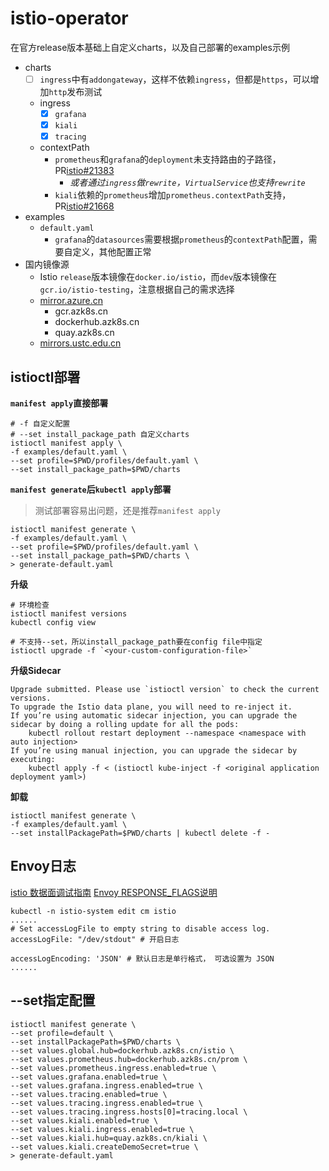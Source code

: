 # istio-operator

在官方release版本基础上自定义charts，以及自己部署的examples示例

- charts
    - [ ] `ingress`中有`addongateway`，这样不依赖`ingress`，但都是`https`，可以增加`http`发布测试
    - ingress    
        - [x] `grafana`
        - [x] `kiali`
        - [x] `tracing`
    - contextPath
        - `prometheus`和`grafana`的`deployment`未支持路由的子路径，PR[istio#21383](https://github.com/istio/istio/pull/21383)
            - *或者通过`ingress`做`rewrite`，`VirtualService`也支持`rewrite`*
        - `kiali`依赖的`prometheus`增加`prometheus.contextPath`支持，PR[istio#21668](https://github.com/istio/istio/pull/21668)
- examples
    - `default.yaml`
        - `grafana`的`datasources`需要根据`prometheus`的`contextPath`配置，需要自定义，其他配置正常
- 国内镜像源
    - Istio `release`版本镜像在`docker.io/istio`，而`dev`版本镜像在`gcr.io/istio-testing`，注意根据自己的需求选择
    - [mirror.azure.cn](http://mirror.azure.cn/help/)
        - gcr.azk8s.cn
        - dockerhub.azk8s.cn
        - quay.azk8s.cn
    - [mirrors.ustc.edu.cn](http://mirrors.ustc.edu.cn/)

## istioctl部署

**`manifest apply`直接部署**
```shell script
# -f 自定义配置
# --set install_package_path 自定义charts
istioctl manifest apply \
-f examples/default.yaml \
--set profile=$PWD/profiles/default.yaml \
--set install_package_path=$PWD/charts
```

**`manifest generate`后`kubectl apply`部署**

> 测试部署容易出问题，还是推荐`manifest apply`

```shell script
istioctl manifest generate \
-f examples/default.yaml \
--set profile=$PWD/profiles/default.yaml \
--set install_package_path=$PWD/charts \
> generate-default.yaml

```

**升级**
```
# 环境检查
istioctl manifest versions
kubectl config view

# 不支持--set，所以install_package_path要在config file中指定
istioctl upgrade -f `<your-custom-configuration-file>`
```

**升级Sidecar**
```
Upgrade submitted. Please use `istioctl version` to check the current versions.
To upgrade the Istio data plane, you will need to re-inject it.
If you’re using automatic sidecar injection, you can upgrade the sidecar by doing a rolling update for all the pods:
    kubectl rollout restart deployment --namespace <namespace with auto injection>
If you’re using manual injection, you can upgrade the sidecar by executing:
    kubectl apply -f < (istioctl kube-inject -f <original application deployment yaml>)
```

**卸载**
```
istioctl manifest generate \
-f examples/default.yaml \
--set installPackagePath=$PWD/charts | kubectl delete -f -
```

## Envoy日志
[istio 数据面调试指南](https://imfox.io/2020/02/12/istio-debug-with-envoy-log/)
[Envoy RESPONSE_FLAGS说明](https://www.envoyproxy.io/docs/envoy/latest/configuration/observability/access_log)
```
kubectl -n istio-system edit cm istio
......
# Set accessLogFile to empty string to disable access log.
accessLogFile: "/dev/stdout" # 开启日志

accessLogEncoding: 'JSON' # 默认日志是单行格式， 可选设置为 JSON
......
```

## --set指定配置

```shell script
istioctl manifest generate \
--set profile=default \
--set installPackagePath=$PWD/charts \
--set values.global.hub=dockerhub.azk8s.cn/istio \
--set values.prometheus.hub=dockerhub.azk8s.cn/prom \
--set values.prometheus.ingress.enabled=true \
--set values.grafana.enabled=true \
--set values.grafana.ingress.enabled=true \
--set values.tracing.enabled=true \
--set values.tracing.ingress.enabled=true \
--set values.tracing.ingress.hosts[0]=tracing.local \
--set values.kiali.enabled=true \
--set values.kiali.ingress.enabled=true \
--set values.kiali.hub=quay.azk8s.cn/kiali \
--set values.kiali.createDemoSecret=true \
> generate-default.yaml
```
